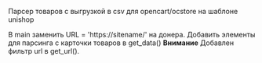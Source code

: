 Парсер товаров с выгрузкой в csv для opencart/ocstore на шаблоне unishop

В main заменить URL = 'https://sitename/' на донера. Добавить элементы для парсинга с карточки товаров в get_data() **Внимание** Добавлен фильтр url в get_url().
